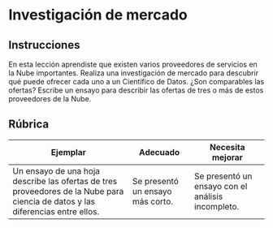 # Investigación de mercado

## Instrucciones

En esta lección aprendiste que existen varios proveedores de servicios en la Nube importantes. Realiza una investigación de mercado para descubrir qué puede ofrecer cada uno a un Científico de Datos. ¿Son comparables las ofertas? Escribe un ensayo para describir las ofertas de tres o más de estos proveedores de la Nube.

## Rúbrica

Ejemplar | Adecuado | Necesita mejorar
--- | --- | -- |
Un ensayo de una hoja describe las ofertas de tres proveedores de la Nube para ciencia de datos y las diferencias entre ellos. | Se presentó un ensayo más corto. | Se presentó un ensayo con el análisis incompleto. 